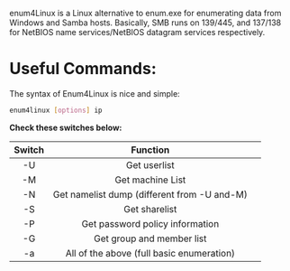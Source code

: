 enum4Linux is a Linux alternative to enum.exe for enumerating data from Windows and Samba hosts. Basically, SMB runs on 139/445, and 137/138 for NetBIOS name services/NetBIOS datagram services respectively.
# Useful Commands:

The syntax of Enum4Linux is nice and simple: 
```bash
enum4linux [options] ip
```

**Check these switches below:**

| **Switch** |                **Function**                 |     |
| :--------: | :-----------------------------------------: | --- |
|     -U     |                Get userlist                 |     |
|     -M     |              Get machine List               |     |
|     -N     | Get namelist dump (different from -U and-M) |     |
|     -S     |                Get sharelist                |     |
|     -P     |       Get password policy information       |     |
|     -G     |          Get group and member list          |     |
|     -a     |  All of the above (full basic enumeration)  |     |



